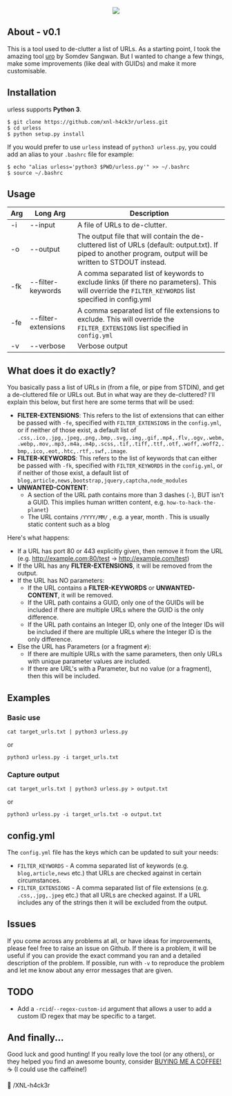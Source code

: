<center><img src="https://github.com/xnl-h4ck3r/urless/raw/main/title.png"></center>

## About - v0.1

This is a tool used to de-clutter a list of URLs.
As a starting point, I took the amazing tool [uro](https://github.com/s0md3v/uro/) by Somdev Sangwan. But I wanted to change a few things, make some improvements (like deal with GUIDs) and make it more customisable.

## Installation

urless supports **Python 3**.

```
$ git clone https://github.com/xnl-h4ck3r/urless.git
$ cd urless
$ python setup.py install
```

If you would prefer to use `urless` instead of `python3 urless.py`, you could add an alias to your `.bashrc` file for example:

```
$ echo "alias urless='python3 $PWD/urless.py'" >> ~/.bashrc
$ source ~/.bashrc
```

## Usage

| Arg | Long Arg            | Description                                                                                                                                                   |
| --- | ------------------- | ------------------------------------------------------------------------------------------------------------------------------------------------------------- |
| -i  | --input             | A file of URLs to de-clutter.                                                                                                                                 |
| -o  | --output            | The output file that will contain the de-cluttered list of URLs (default: output.txt). If piped to another program, output will be written to STDOUT instead. |
| -fk | --filter-keywords   | A comma separated list of keywords to exclude links (if there no parameters). This will override the `FILTER_KEYWORDS` list specified in config.yml           |
| -fe | --filter-extensions | A comma separated list of file extensions to exclude. This will override the `FILTER_EXTENSIONS` list specified in `config.yml`                               |
| -v  | --verbose           | Verbose output                                                                                                                                                |

## What does it do exactly?

You basically pass a list of URLs in (from a file, or pipe from STDIN), and get a de-cluttered file or URLs out. But in what way are they de-cluttered?
I'll explain this below, but first here are some terms that will be used:

- **FILTER-EXTENSIONS**: This refers to the list of extensions that can either be passed with `-fe`, specified with `FILTER_EXTENSIONS` in the `config.yml`, or if neither of those exist, a default list of `.css,.ico,.jpg,.jpeg,.png,.bmp,.svg,.img,.gif,.mp4,.flv,.ogv,.webm,.webp,.mov,.mp3,.m4a,.m4p,.scss,.tif,.tiff,.ttf,.otf,.woff,.woff2,.bmp,.ico,.eot,.htc,.rtf,.swf,.image`.
- **FILTER-KEYWORDS**: This refers to the list of keywords that can either be passed with `-fk`, specified with `FILTER_KEYWORDS` in the `config.yml`, or if neither of those exist, a default list of `blog,article,news,bootstrap,jquery,captcha,node_modules`
- **UNWANTED-CONTENT**:
  - A section of the URL path contains more than 3 dashes (`-`), BUT isn't a GUID. This implies human written content, e.g. `how-to-hack-the-planet`)
  - The URL contains `/YYYY/MM/` , e.g. a year, month . This is usually static content such as a blog

Here's what happens:

- If a URL has port 80 or 443 explicitly given, then remove it from the URL (e.g. http://example.com:80/test -> http://example.com/test)
- If the URL has any **FILTER-EXTENSIONS**, it will be removed from the output.
- If the URL has NO parameters:
  - If the URL contains a **FILTER-KEYWORDS** or **UNWANTED-CONTENT**, it will be removed.
  - If the URL path contains a GUID, only one of the GUIDs will be included if there are multiple URLs where the GUID is the only difference.
  - If the URL path contains an Integer ID, only one of the Integer IDs will be included if there are multiple URLs where the Integer ID is the only difference.
- Else the URL has Parameters (or a fragment `#`):
  - If there are multiple URLs with the same parameters, then only URLs with unique parameter values are included.
  - If there are URL's with a Parameter, but no value (or a fragment), then this will be included.

## Examples

### Basic use

```
cat target_urls.txt | python3 urless.py
```

or

```
python3 urless.py -i target_urls.txt
```

### Capture output

```
cat target_urls.txt | python3 urless.py > output.txt
```

or

```
python3 urless.py -i target_urls.txt -o output.txt
```

## config.yml

The `config.yml` file has the keys which can be updated to suit your needs:

- `FILTER_KEYWORDS` - A comma separated list of keywords (e.g. `blog,article,news` etc.) that URLs are checked against in certain circumstances.
- `FILTER_EXTENSIONS` - A comma separated list of file extensions (e.g. `.css,.jpg,.jpeg` etc.) that all URLs are checked against. If a URL includes any of the strings then it will be excluded from the output.

## Issues

If you come across any problems at all, or have ideas for improvements, please feel free to raise an issue on Github. If there is a problem, it will be useful if you can provide the exact command you ran and a detailed description of the problem. If possible, run with `-v` to reproduce the problem and let me know about any error messages that are given.

## TODO

- Add a `-rcid`/`--regex-custom-id` argument that allows a user to add a custom ID regex that may be specific to a target.

## And finally...

Good luck and good hunting!
If you really love the tool (or any others), or they helped you find an awesome bounty, consider [BUYING ME A COFFEE!](https://ko-fi.com/xnlh4ck3r) ☕ (I could use the caffeine!)

🤘 /XNL-h4ck3r
